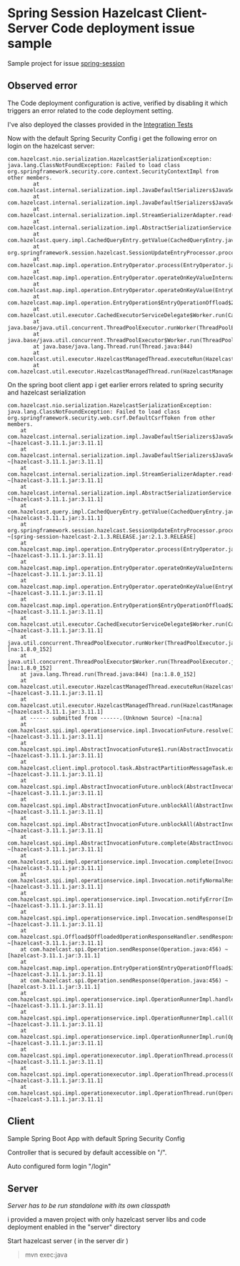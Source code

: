 
# Spring Session Hazelcast Client-Server Code deployment issue sample

Sample project for issue [spring-session](https://github.com/spring-projects/spring-session/issues/1319])

## Observed error
The Code deployment configuration is active, verified by disabling it which triggers an error related to the code deployment setting.

I've also deployed the classes provided in the [Integration Tests](https://github.com/spring-projects/spring-session/blob/83cbff5ce2e9e7b29fd4bb4cb05f21a5054dafaf/spring-session-hazelcast/src/integration-test/java/org/springframework/session/hazelcast/HazelcastClientRepositoryITests.java#L74-L82)

Now with the default Spring Security Config i get the following error on login on the hazelcast server:

```
com.hazelcast.nio.serialization.HazelcastSerializationException: java.lang.ClassNotFoundException: Failed to load class org.springframework.security.core.context.SecurityContextImpl from other members.
        at com.hazelcast.internal.serialization.impl.JavaDefaultSerializers$JavaSerializer.read(JavaDefaultSerializers.java:86)
        at com.hazelcast.internal.serialization.impl.JavaDefaultSerializers$JavaSerializer.read(JavaDefaultSerializers.java:75)
        at com.hazelcast.internal.serialization.impl.StreamSerializerAdapter.read(StreamSerializerAdapter.java:48)
        at com.hazelcast.internal.serialization.impl.AbstractSerializationService.toObject(AbstractSerializationService.java:187)
        at com.hazelcast.query.impl.CachedQueryEntry.getValue(CachedQueryEntry.java:75)
        at org.springframework.session.hazelcast.SessionUpdateEntryProcessor.process(SessionUpdateEntryProcessor.java:47)
        at com.hazelcast.map.impl.operation.EntryOperator.process(EntryOperator.java:318)
        at com.hazelcast.map.impl.operation.EntryOperator.operateOnKeyValueInternal(EntryOperator.java:181)
        at com.hazelcast.map.impl.operation.EntryOperator.operateOnKeyValue(EntryOperator.java:170)
        at com.hazelcast.map.impl.operation.EntryOperation$EntryOperationOffload$2.run(EntryOperation.java:343)
        at com.hazelcast.util.executor.CachedExecutorServiceDelegate$Worker.run(CachedExecutorServiceDelegate.java:227)
        at java.base/java.util.concurrent.ThreadPoolExecutor.runWorker(ThreadPoolExecutor.java:1167)
        at java.base/java.util.concurrent.ThreadPoolExecutor$Worker.run(ThreadPoolExecutor.java:641)
        at java.base/java.lang.Thread.run(Thread.java:844)
        at com.hazelcast.util.executor.HazelcastManagedThread.executeRun(HazelcastManagedThread.java:64)
        at com.hazelcast.util.executor.HazelcastManagedThread.run(HazelcastManagedThread.java:80)

```

On the spring boot client app i get earlier errors related to spring security and hazelcast serialization

```
com.hazelcast.nio.serialization.HazelcastSerializationException: java.lang.ClassNotFoundException: Failed to load class org.springframework.security.web.csrf.DefaultCsrfToken from other members.
	at com.hazelcast.internal.serialization.impl.JavaDefaultSerializers$JavaSerializer.read(JavaDefaultSerializers.java:86) ~[hazelcast-3.11.1.jar:3.11.1]
	at com.hazelcast.internal.serialization.impl.JavaDefaultSerializers$JavaSerializer.read(JavaDefaultSerializers.java:75) ~[hazelcast-3.11.1.jar:3.11.1]
	at com.hazelcast.internal.serialization.impl.StreamSerializerAdapter.read(StreamSerializerAdapter.java:48) ~[hazelcast-3.11.1.jar:3.11.1]
	at com.hazelcast.internal.serialization.impl.AbstractSerializationService.toObject(AbstractSerializationService.java:187) ~[hazelcast-3.11.1.jar:3.11.1]
	at com.hazelcast.query.impl.CachedQueryEntry.getValue(CachedQueryEntry.java:75) ~[hazelcast-3.11.1.jar:3.11.1]
	at org.springframework.session.hazelcast.SessionUpdateEntryProcessor.process(SessionUpdateEntryProcessor.java:47) ~[spring-session-hazelcast-2.1.3.RELEASE.jar:2.1.3.RELEASE]
	at com.hazelcast.map.impl.operation.EntryOperator.process(EntryOperator.java:318) ~[hazelcast-3.11.1.jar:3.11.1]
	at com.hazelcast.map.impl.operation.EntryOperator.operateOnKeyValueInternal(EntryOperator.java:181) ~[hazelcast-3.11.1.jar:3.11.1]
	at com.hazelcast.map.impl.operation.EntryOperator.operateOnKeyValue(EntryOperator.java:170) ~[hazelcast-3.11.1.jar:3.11.1]
	at com.hazelcast.map.impl.operation.EntryOperation$EntryOperationOffload$2.run(EntryOperation.java:343) ~[hazelcast-3.11.1.jar:3.11.1]
	at com.hazelcast.util.executor.CachedExecutorServiceDelegate$Worker.run(CachedExecutorServiceDelegate.java:227) ~[hazelcast-3.11.1.jar:3.11.1]
	at java.util.concurrent.ThreadPoolExecutor.runWorker(ThreadPoolExecutor.java:1167) [na:1.8.0_152]
	at java.util.concurrent.ThreadPoolExecutor$Worker.run(ThreadPoolExecutor.java:641) [na:1.8.0_152]
	at java.lang.Thread.run(Thread.java:844) [na:1.8.0_152]
	at com.hazelcast.util.executor.HazelcastManagedThread.executeRun(HazelcastManagedThread.java:64) ~[hazelcast-3.11.1.jar:3.11.1]
	at com.hazelcast.util.executor.HazelcastManagedThread.run(HazelcastManagedThread.java:80) ~[hazelcast-3.11.1.jar:3.11.1]
	at ------ submitted from ------.(Unknown Source) ~[na:na]
	at com.hazelcast.spi.impl.operationservice.impl.InvocationFuture.resolve(InvocationFuture.java:127) ~[hazelcast-3.11.1.jar:3.11.1]
	at com.hazelcast.spi.impl.AbstractInvocationFuture$1.run(AbstractInvocationFuture.java:250) ~[hazelcast-3.11.1.jar:3.11.1]
	at com.hazelcast.client.impl.protocol.task.AbstractPartitionMessageTask.execute(AbstractPartitionMessageTask.java:78) ~[hazelcast-3.11.1.jar:3.11.1]
	at com.hazelcast.spi.impl.AbstractInvocationFuture.unblock(AbstractInvocationFuture.java:246) ~[hazelcast-3.11.1.jar:3.11.1]
	at com.hazelcast.spi.impl.AbstractInvocationFuture.unblockAll(AbstractInvocationFuture.java:232) ~[hazelcast-3.11.1.jar:3.11.1]
	at com.hazelcast.spi.impl.AbstractInvocationFuture.unblockAll(AbstractInvocationFuture.java:236) ~[hazelcast-3.11.1.jar:3.11.1]
	at com.hazelcast.spi.impl.AbstractInvocationFuture.complete(AbstractInvocationFuture.java:374) ~[hazelcast-3.11.1.jar:3.11.1]
	at com.hazelcast.spi.impl.operationservice.impl.Invocation.complete(Invocation.java:651) ~[hazelcast-3.11.1.jar:3.11.1]
	at com.hazelcast.spi.impl.operationservice.impl.Invocation.notifyNormalResponse(Invocation.java:331) ~[hazelcast-3.11.1.jar:3.11.1]
	at com.hazelcast.spi.impl.operationservice.impl.Invocation.notifyError(Invocation.java:290) ~[hazelcast-3.11.1.jar:3.11.1]
	at com.hazelcast.spi.impl.operationservice.impl.Invocation.sendResponse(Invocation.java:209) ~[hazelcast-3.11.1.jar:3.11.1]
	at com.hazelcast.spi.Offload$OffloadedOperationResponseHandler.sendResponse(Offload.java:164) ~[hazelcast-3.11.1.jar:3.11.1]
	at com.hazelcast.spi.Operation.sendResponse(Operation.java:456) ~[hazelcast-3.11.1.jar:3.11.1]
	at com.hazelcast.map.impl.operation.EntryOperation$EntryOperationOffload$3.sendResponse(EntryOperation.java:404) ~[hazelcast-3.11.1.jar:3.11.1]
	at com.hazelcast.spi.Operation.sendResponse(Operation.java:456) ~[hazelcast-3.11.1.jar:3.11.1]
	at com.hazelcast.spi.impl.operationservice.impl.OperationRunnerImpl.handleResponse(OperationRunnerImpl.java:240) ~[hazelcast-3.11.1.jar:3.11.1]
	at com.hazelcast.spi.impl.operationservice.impl.OperationRunnerImpl.call(OperationRunnerImpl.java:212) ~[hazelcast-3.11.1.jar:3.11.1]
	at com.hazelcast.spi.impl.operationservice.impl.OperationRunnerImpl.run(OperationRunnerImpl.java:197) ~[hazelcast-3.11.1.jar:3.11.1]
	at com.hazelcast.spi.impl.operationexecutor.impl.OperationThread.process(OperationThread.java:147) ~[hazelcast-3.11.1.jar:3.11.1]
	at com.hazelcast.spi.impl.operationexecutor.impl.OperationThread.process(OperationThread.java:125) ~[hazelcast-3.11.1.jar:3.11.1]
	at com.hazelcast.spi.impl.operationexecutor.impl.OperationThread.run(OperationThread.java:110) ~[hazelcast-3.11.1.jar:3.11.1]

```

## Client

Sample Spring Boot App with default Spring Security Config

Controller that is secured by default accessible on "/".

Auto configured form login "/login"


## Server
*Server has to be run standalone with its own classpath*

i provided a maven project with only hazelcast server libs and code deployment enabled in the "server" directory

Start hazelcast server  ( in the server dir )
> mvn exec:java